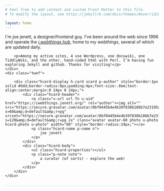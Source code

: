 ```yaml
---
# Feel free to add content and custom Front Matter to this file.
# To modify the layout, see https://jekyllrb.com/docs/themes/#overriding-theme-defaults

layout: home
---
```

<div style="border-bottom:1px solid #ddd;padding-bottom:12px;margin-bottom:12px;">
<div class="containerf">
	<div class="onef">
		<p>I'm joe jenett, a designer/frontend guy. I’ve been around the web since 1996 and operate the <a href="https://iwebthings.jenett.org/" title=""><em>i.webthings hub</em></a>, home to my <em>webthings</em>, several of which are updated daily.</p>

		<p>Among my active sites, 4 use Wordpress, one docuwiki, one TiddlyWiki, and the other, hand-coded html with Perl. I’m having fun exploring Jekyll and github. Thanks for visiting!</p>
	</div>
	<div class="twof">

		<div class="hcard-display h-card vcard p-author" style="border:1px solid #ddd;border-radius:8px;padding:4px;font-size:.8em;text-align:center;margin:0 24px 0 24px;">
			<div class="hcard-header">
				<a class="u-url url fn u-uid" href="https://iwebthings.jenett.org/" rel="author"><img alt="" src="https://secure.gravatar.com/avatar/0bf0445b4e4b39f830b186b7e23195a1?s=60&amp;d=default&amp;r=pg" srcset="https://secure.gravatar.com/avatar/0bf0445b4e4b39f830b186b7e23195a1?s=120&amp;d=default&amp;r=pg 2x" class="avatar avatar-60 photo u-photo hcard-photo u-photo" width="60" style="border-radius:24px;"></a>
				<p class="hcard-name p-name n">
					joe jenett
				</p>
			</div>
			<div class="hcard-body">
				<ul class="hcard-properties"></ul>
				<p class="p-note note">
					a curator (of sorts) - explore the web!
				</p>
			</div>
		</div>
	</div>
</div>
</div>
